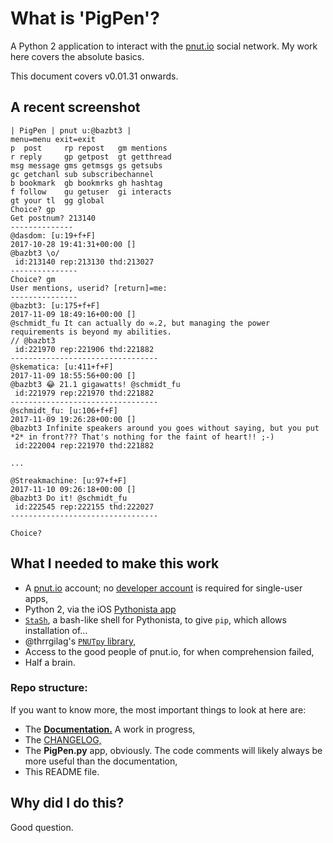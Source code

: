 # What is 'PigPen'?
A Python 2 application to interact with the [pnut.io](https://pnut.io) social network.  My work here covers the absolute basics.

This document covers v0.01.31 onwards.

## A recent screenshot

```
| PigPen | pnut u:@bazbt3 |
menu=menu exit=exit
p  post     rp repost   gm mentions
r reply     gp getpost  gt getthread
msg message gms getmsgs gs getsubs
gc getchanl sub subscribechannel
b bookmark  gb bookmrks gh hashtag
f follow    gu getuser  gi interacts
gt your tl  gg global
Choice? gp
Get postnum? 213140
--------------
@dasdom: [u:19+f+F]
2017-10-28 19:41:31+00:00 []
@bazbt3 \o/
 id:213140 rep:213130 thd:213027
---------------
Choice? gm
User mentions, userid? [return]=me: 
---------------
@bazbt3: [u:175+f+F]
2017-11-09 18:49:16+00:00 []
@schmidt_fu It can actually do ∞.2, but managing the power requirements is beyond my abilities.
// @bazbt3
 id:221970 rep:221906 thd:221882
---------------------------------
@skematica: [u:411+f+F]
2017-11-09 18:55:56+00:00 []
@bazbt3 😂 21.1 gigawatts! @schmidt_fu
 id:221979 rep:221970 thd:221882
---------------------------------
@schmidt_fu: [u:106+f+F]
2017-11-09 19:26:28+00:00 []
@bazbt3 Infinite speakers around you goes without saying, but you put *2* in front??? That's nothing for the faint of heart!! ;-)
 id:222004 rep:221970 thd:221882

...

@Streakmachine: [u:97+f+F]
2017-11-10 09:26:18+00:00 []
@bazbt3 Do it! @schmidt_fu
 id:222545 rep:222155 thd:222027
---------------------------------

Choice? 
```

## What I needed to make this work
* A [pnut.io](https://pnut.io) account; no [developer account](https://pnut.io/dev) is required for single-user apps,
* Python 2, via the iOS [Pythonista app](http://omz-software.com/pythonista/)
* [`StaSh`](https://gist.github.com/CodyKochmann/4d6b40e77ba862e634185a038d2c3f13), a bash-like shell for Pythonista, to give `pip`, which allows installation of… 
* @thrrgilag's [`PNUTpy` library](https://github.com/pnut-api/PNUTpy),
* Access to the good people of pnut.io, for when comprehension failed,
* Half a brain.

### Repo structure:
If you want to know more, the most important things to look at here are:

* The **[Documentation.](/docs/00-index.md)**  A work in progress,
* The [CHANGELOG,](CHANGELOG.md)
* The **PigPen.py** app, obviously.  The code comments will likely always be more useful than the documentation,
* This README file.

## Why did I do this?
Good question.
